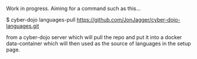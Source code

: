 Work in progress.
Aiming for a command such as this...

$ cyber-dojo languages-pull https://github.com/JonJagger/cyber-dojo-languages.git

from a cyber-dojo server which will pull the repo and put it into a docker
data-container which will then used as the source of languages in the setup 
page.
